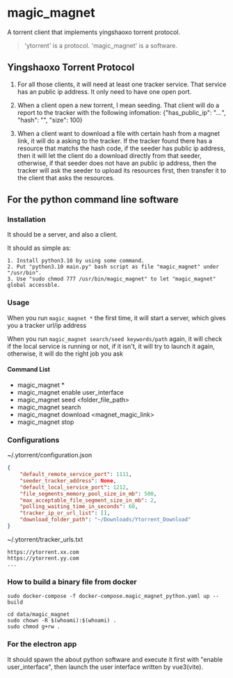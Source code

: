 # magic_magnet
A torrent client that implements yingshaoxo torrent protocol.

> 'ytorrent' is a protocol. 'magic_magnet' is a software.


## Yingshaoxo Torrent Protocol

1. For all those clients, it will need at least one tracker service. That service has an public ip address. It only need to have one open port.

2. When a client open a new torrent, I mean seeding. That client will do a report to the tracker with the following infomation: {"has_public_ip": "*.*.*.*", "hash": "", "size": 100}

3. When a client want to download a file with certain hash from a magnet link, it will do a asking to the tracker. If the tracker found there has a resource that matchs the hash code, if the seeder has public ip address, then it will let the client do a download directly from that seeder, otherwise, if that seeder does not have an public ip address, then the tracker will ask the seeder to upload its resources first, then transfer it to the client that asks the resources.

## For the python command line software
### Installation
It should be a server, and also a client.

It should as simple as:
```
1. Install python3.10 by using some command.
2. Put "python3.10 main.py" bash script as file "magic_magnet" under "/usr/bin".
3. Use "sudo chmod 777 /usr/bin/magic_magnet" to let "magic_magnet" global accessble.
```

### Usage
When you run `magic_magnet *` the first time, it will start a server, which gives you a tracker url/ip address

When you run `magic_magnet search/seed keywords/path` again, it will check if the local service is running or not, if it isn't, it will try to launch it again, otherwise, it will do the right job you ask

#### Command List
* magic_magnet * 
* magic_magnet enable user_interface
* magic_magnet seed <folder_file_path>
* magic_magnet search <keywords>
* magic_magnet download <magnet_magic_link>
* magic_magnet stop

### Configurations
~/.ytorrent/configuration.json
```json
{
    "default_remote_service_port": 1111,
    "seeder_tracker_address": None,
    "default_local_service_port": 1212,
    "file_segments_memory_pool_size_in_mb": 500,
    "max_acceptable_file_segment_size_in_mb": 2,
    "polling_waiting_time_in_seconds": 60,
    "tracker_ip_or_url_list": [],
    "download_folder_path": "~/Downloads/Ytorrent_Download"
}
```

~/.ytorrent/tracker_urls.txt
```
https://ytorrent.xx.com
https://ytorrent.yy.com
...
```

### How to build a binary file from docker
```
sudo docker-compose -f docker-compose.magic_magnet_python.yaml up --build

cd data/magic_magnet
sudo chown -R $(whoami):$(whoami) .
sudo chmod g+rw .
```

### For the electron app
It should spawn the about python software and execute it first with "enable user_interface", then launch the user interface written by vue3(vite).

<!-- ## How to compile it?

```
sudo docker-compose -f docker-compose.magic_magnet.yaml up --build
```

If anything goes wrong, you may want to get into the docker container to fix it:
```
sudo docker exec -it --user=root 3d86fb657430 /bin/sh
``` -->
